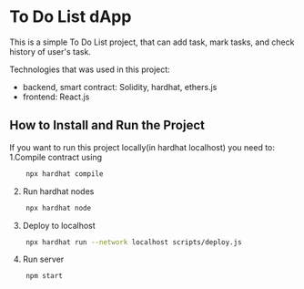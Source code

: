 # To Do List dApp

This is a simple To Do List project, that can add task, mark tasks, and check history of user's task. 

Technologies that was used in this project:
* backend, smart contract: Solidity, hardhat, ethers.js
* frontend: React.js  

##  How to Install and Run the Project

If you want to run this project locally(in hardhat localhost) you need to:
1.Compile contract using 
```zsh
    npx hardhat compile
```
2. Run hardhat nodes 
```zsh
    npx hardhat node
```
3. Deploy to localhost 
```zsh
    npx hardhat run --network localhost scripts/deploy.js
```
4. Run server 
```zsh
    npm start
```
